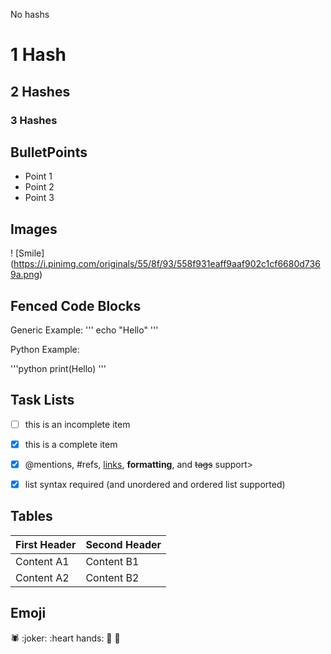 No hashs
# 1 Hash
## 2 Hashes
### 3 Hashes

## BulletPoints

- Point 1
- Point 2
- Point 3


## Images

! [Smile] (https://i.pinimg.com/originals/55/8f/93/558f931eaff9aaf902c1cf6680d7369a.png)


## Fenced Code Blocks

Generic Example:
'''
echo "Hello"
'''

Python Example:

'''python
print(Hello)
'''


## Task Lists

- [ ] this is an incomplete item
- [x] this is a complete item
- [x] @mentions, #refs, [links](), **formatting**, and <del>tags</del> support>
- [x] list syntax required (and unordered and ordered list supported)


## Tables

First Header | Second Header
------------ | ------------
Content A1 | Content B1
Content A2 | Content B2


## Emoji

:spider:
:joker:
:heart hands:
:taco:
:rose:

